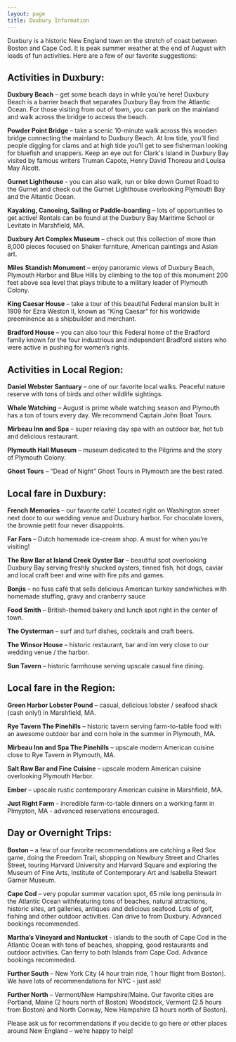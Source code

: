 ```yaml
---
layout: page
title: Duxbury Information
---
```


<!-- Text stuff -->
Duxbury is a historic New England town on the stretch of coast between Boston and Cape Cod. It is peak summer weather at the end of August with loads of fun activities. Here are a few of our favorite suggestions:  

<h2>Activities in Duxbury:</h2> 

<b>Duxbury Beach</b> – get some beach days in while you’re here! Duxbury Beach is a barrier beach that separates Duxbury Bay from the Atlantic Ocean. For those visiting from out of town, you can park on the mainland and walk across the bridge to access the beach.

<b>Powder Point Bridge</b> – take a scenic 10-minute walk across this wooden bridge connecting the mainland to Duxbury Beach. At low tide, you’ll find people digging for clams and at high tide you’ll get to see fisherman looking for bluefish and snappers. Keep an eye out for Clark's Island in Duxbury Bay visited by famous writers Truman Capote, Henry David Thoreau and Louisa May Alcott. 

<b>Gurnet Lighthouse</b> - you can also walk, run or bike down Gurnet Road to the Gurnet and check out the Gurnet Lighthouse overlooking Plymouth Bay and the Altantic Ocean. 
 
<b>Kayaking, Canoeing, Sailing or Paddle-boarding</b> – lots of opportunities to get active! Rentals can be found at the Duxbury Bay Maritime School or Levitate in Marshfield, MA. 

<b>Duxbury Art Complex Museum</b> – check out this collection of more than 8,000 pieces focused on Shaker furniture, American paintings and Asian art.

<b>Miles Standish Monument</b> – enjoy panoramic views of Duxbury Beach, Plymouth Harbor and Blue Hills by climbing to the top of this monument 200 feet above sea level that plays tribute to a military leader of Plymouth Colony.

<b>King Caesar House</b> – take a tour of this beautiful Federal mansion built in 1809 for Ezra Weston II, known as “King Caesar” for his worldwide preeminence as a shipbuilder and merchant.

<b>Bradford House</b>  – you can also tour this Federal home of the Bradford family known for the four industrious and independent Bradford sisters who were active in pushing for women’s rights.


<h2>Activities in Local Region:</h2>  

<b>Daniel Webster Santuary</b> – one of our favorite local walks. Peaceful nature reserve with tons of birds and other wildlife sightings.

<b>Whale Watching</b> – August is prime whale watching season and Plymouth has a ton of tours every day. We recommend Captain John Boat Tours. 

<b>Mirbeau Inn and Spa</b> – super relaxing day spa with an outdoor bar, hot tub and delicious restaurant. 

<b>Plymouth Hall Museum</b> – museum dedicated to the Pilgrims and the story of Plymouth Colony.

<b>Ghost Tours</b> – “Dead of Night” Ghost Tours in Plymouth are the best rated.

<h2>Local fare in Duxbury:</h2>

<b>French Memories</b> – our favorite café! Located right on Washington street next door to our wedding venue and Duxbury harbor. For chocolate lovers, the  brownie petit four never disappoints. 

<b>Far Fars</b> – Dutch homemade ice-cream shop. A must for when you’re visiting!

<b>The Raw Bar at Island Creek Oyster Bar</b> – beautiful spot overlooking Duxbury Bay serving freshly shucked oysters, tinned fish, hot dogs, caviar and local craft beer and wine with fire pits and games.

<b>Bonjis</b> – no fuss café that sells delicious American turkey sandwhiches with homemade stuffing, gravy and cranberry sauce 

<b>Food Smith</b> – British-themed bakery and lunch spot right in the center of town.

<b>The Oysterman</b> – surf and turf dishes, cocktails and craft beers.

<b>The Winsor House</b> – historic restaurant, bar and inn very close to our wedding venue / the harbor.

<b>Sun Tavern</b> – historic farmhouse serving upscale casual fine dining.


<h2>Local fare in the Region:</h2> 

<b>Green Harbor Lobster Pound</b> – casual, delicious lobster / seafood shack (cash only!) in Marshfield, MA. 

<b>Rye Tavern The Pinehills</b> – historic tavern serving farm-to-table food with an awesome outdoor bar and corn hole in the summer in Plymouth, MA.

<b>Mirbeau Inn and Spa The Pinehills</b> – upscale modern American cuisine close to Rye Tavern in Plymouth, MA.

<b>Salt Raw Bar and Fine Cuisine</b> – upscale modern American cuisine overlooking Plymouth Harbor.

<b>Ember</b> –  upscale rustic contemporary American cuisine in Marshfield, MA.

<b>Just Right Farm</b> - incredible farm-to-table dinners on a working farm in Plmypton, MA - advanced reservations encouraged. 


<h2>Day or Overnight Trips:</h2> 

<b>Boston</b> – a few of our favorite recommendations are catching a Red Sox game, doing the Freedom Trail, shopping on Newbury Street and Charles Street, touring Harvard University and Harvard Square and exploring the Museum of Fine Arts, Institute of Contemporary Art and Isabella Stewart Garner Museum.

<b>Cape Cod</b> – very popular summer vacation spot, 65 mile long peninsula in the Atlantic Ocean withfeaturing tons of beaches, natural attractions, historic sites, art galleries, antiques and delicious seafood. Lots of golf, fishing and other outdoor activities. Can drive to from Duxbury. Advanced bookings recommended. 

<b>Martha’s Vineyard and Nantucket</b> -  islands to the south of Cape Cod in the Atlantic Ocean with tons of beaches, shopping, good restaurants and outdoor activities. Can ferry to both Islands from Cape Cod. Advance bookings recommeded. 

<b>Further South</b> – New York City (4 hour train ride, 1 hour flight from Boston). We have lots of recommendations for NYC - just ask! 

<b>Further North</b> – Vermont/New Hampshire/Maine. Our favorite cities are Portland, Maine (2 hours north of Boston) Woodstock, Vermont (2.5 hours from Boston) and North Conway, New Hampshire (3 hours north of Boston).

Please ask us for recommendations if you decide to go here or other places around New England – we’re happy to help!
